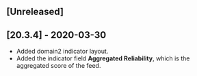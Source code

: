 ## [Unreleased]


## [20.3.4] - 2020-03-30
- Added domain2 indicator layout.
- Added the indicator field **Aggregated Reliability**, which is the aggregated score of the feed.

